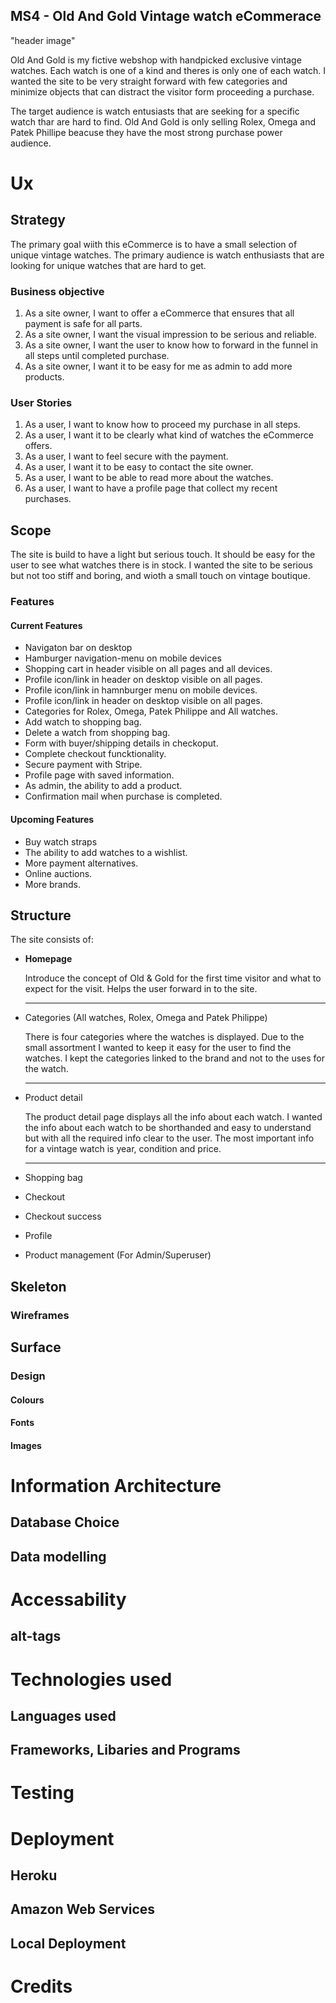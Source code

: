 ## MS4 - Old And Gold Vintage watch eCommerace
"header image"

Old And Gold is my fictive webshop with handpicked exclusive vintage watches. Each watch is one of a kind and theres is only one of each watch. 
I wanted the site to be very straight forward with few categories and minimize objects that can distract the visitor form proceeding a purchase. 

The target audience is watch entusiasts that are seeking for a specific watch thar are hard to find. Old And Gold is only 
selling Rolex, Omega and Patek Phillipe beacuse they have the most strong purchase power audience. 

# Ux
 
## Strategy

The primary goal wiith this eCommerce is to have a small selection of unique vintage watches. The primary audience is watch enthusiasts that are looking for unique watches that are hard to get. 


### Business objective 
1. As a site owner, I want to offer a eCommerce that ensures that all payment is safe for all parts.
2. As a site owner, I want the visual impression to be serious and reliable. 
3. As a site owner, I want the user to know how to forward in the funnel in all steps until completed purchase. 
4. As a site owner, I want it to be easy for me as admin to add more products.

### User Stories 
1. As a user, I want to know how to proceed my purchase in all steps. 
2. As a user, I want it to be clearly what kind of watches the eCommerce offers. 
3. As a user, I want to feel secure with the payment. 
4. As a user, I want it to be easy to contact the site owner. 
5. As a user, I want to be able to read more about the watches.  
6. As a user, I want to have a profile page that collect my recent purchases.

## Scope
The site is build to have a light but serious touch. It should be easy for the user to see what watches there is in stock. I wanted the site to be serious but not too stiff and boring, and wioth a small touch on vintage boutique. 


### Features
#### Current Features
+ Navigaton bar on desktop
+ Hamburger navigation-menu on mobile devices
+ Shopping cart in header visible on all pages and all devices. 
+ Profile icon/link in header on desktop visible on all pages.  
+ Profile icon/link in hamnburger menu  on mobile devices. 
+ Profile icon/link in header on desktop visible on all pages.  
+ Categories for Rolex, Omega, Patek Philippe and All watches.
+ Add watch to shopping bag.
+ Delete a watch from shopping bag.
+ Form with buyer/shipping details in checkoput. 
+ Complete checkout funcktionality. 
+ Secure payment with Stripe. 
+ Profile page with saved information. 
+ As admin, the ability to add a product. 
+ Confirmation mail when purchase is completed. 





####   Upcoming Features
+ Buy watch straps 
+ The ability to add watches to a wishlist. 
+ More payment alternatives. 
+ Online auctions. 
+ More brands. 

## Structure
The site consists of:
+ **Homepage**

    Introduce the concept of Old & Gold for the first time visitor and what to expect for the visit. 
    Helps the user forward in to the site.  
    ***
+ Categories (All watches, Rolex, Omega and Patek Philippe)
 
    There is four categories where the watches is displayed. Due to the small assortment I wanted to keep it easy for the user to find the watches. 
    I kept the categories linked to the brand and not to the uses for the watch. 
    ***
+ Product detail

    The product detail page displays all the info about each watch. I wanted the info about each watch to be shorthanded and easy to understand but with all the required info clear to the user. 
    The most important info for a vintage watch is year, condition and price. 
    ***
    
+ Shopping bag
+ Checkout
+ Checkout success
+ Profile
+ Product management (For Admin/Superuser)


## Skeleton
### Wireframes

## Surface
### Design 
#### Colours
#### Fonts
#### Images 


# Information Architecture 
## Database Choice
## Data modelling  

# Accessability
## alt-tags

# Technologies used
## Languages used  
## Frameworks, Libaries and Programs  

# Testing  

# Deployment
## Heroku
## Amazon Web Services
## Local Deployment

# Credits   
